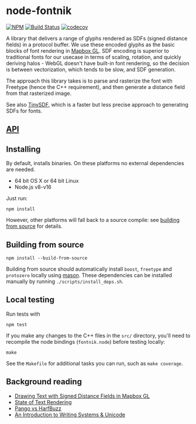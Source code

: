 # node-fontnik

[![NPM](https://nodei.co/npm/fontnik.png?compact=true)](https://nodei.co/npm/fontnik/)
[![Build Status](https://travis-ci.com/mapbox/node-fontnik.svg?branch=master)](https://travis-ci.com/mapbox/node-fontnik)
[![codecov](https://codecov.io/gh/mapbox/node-fontnik/branch/master/graph/badge.svg)](https://codecov.io/gh/mapbox/node-fontnik)

A library that delivers a range of glyphs rendered as SDFs (signed distance fields) in a protocol buffer. We use these encoded glyphs as the basic blocks of font rendering in [Mapbox GL](https://github.com/mapbox/mapbox-gl-js). SDF encoding is superior to traditional fonts for our usecase in terms of scaling, rotation, and quickly deriving halos - WebGL doesn't have built-in font rendering, so the decision is between vectorization, which tends to be slow, and SDF generation.

The approach this library takes is to parse and rasterize the font with Freetype (hence the C++ requirement), and then generate a distance field from that rasterized image.

See also [TinySDF](https://github.com/mapbox/tiny-sdf), which is a faster but less precise approach to generating SDFs for fonts.

## [API](API.md)

## Installing

By default, installs binaries. On these platforms no external dependencies are needed.

- 64 bit OS X or 64 bit Linux
- Node.js v8-v16

Just run:

```
npm install
```

However, other platforms will fall back to a source compile: see [building from source](#building-from-source) for details.

## Building from source

```
npm install --build-from-source
```
Building from source should automatically install `boost`, `freetype` and `protozero` locally using [mason](https://github.com/mapbox/mason). These dependencies can be installed manually by running `./scripts/install_deps.sh`.

## Local testing

Run tests with

```
npm test
```

If you make any changes to the C++ files in the `src/` directory, you'll need to recompile the node bindings (`fontnik.node`) before testing locally:

```
make
```

See the `Makefile` for additional tasks you can run, such as `make coverage`.

## Background reading
- [Drawing Text with Signed Distance Fields in Mapbox GL](https://www.mapbox.com/blog/text-signed-distance-fields/)
- [State of Text Rendering](http://behdad.org/text/)
- [Pango vs HarfBuzz](http://mces.blogspot.com/2009/11/pango-vs-harfbuzz.html)
- [An Introduction to Writing Systems & Unicode](http://rishida.net/docs/unicode-tutorial/)
